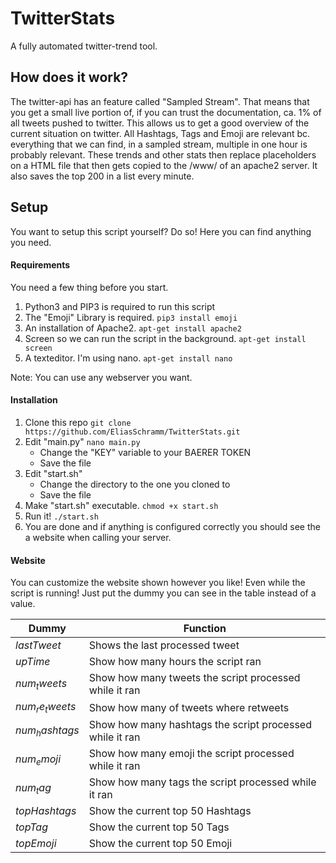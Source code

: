 # TwitterStats
 
A fully automated twitter-trend tool.

## How does it work?

The twitter-api has an feature called "Sampled Stream". That means that you get a small live portion of, if you can trust the documentation, ca. 1% of all tweets pushed to twitter. 
This allows us to get a good overview of the current situation on twitter. All Hashtags, Tags and Emoji are relevant bc. everything that we can find, in a sampled stream, multiple in one hour is probably relevant.
These trends and other stats then replace placeholders on a HTML file that then gets copied to the /www/ of an apache2 server. It also saves the top 200 in a list every minute.

## Setup

You want to setup this script yourself? Do so! Here you can find anything you need.

#### Requirements

You need a few thing before you start. <br>

1. Python3 and PIP3 is required to run this script <br>
2. The "Emoji" Library is required. ```pip3 install emoji```
3. An installation of Apache2. ```apt-get install apache2``` 
4. Screen so we can run the script in the background. ```apt-get install screen``` 
5. A texteditor. I'm using nano. ```apt-get install nano``` 

Note: You can use any webserver you want.

#### Installation

1. Clone this repo ```git clone https://github.com/EliasSchramm/TwitterStats.git```
2. Edit "main.py" ```nano main.py``` 
    - Change the "KEY" variable to your BAERER TOKEN
    - Save the file
3. Edit "start.sh"
    - Change the directory to the one you cloned to
    - Save the file
4. Make "start.sh" executable. ```chmod +x start.sh```
5. Run it! ```./start.sh```
6. You are done and if anything is configured correctly you should see the a website when calling your server.

#### Website

You can customize the website shown however you like! Even while the script is running! Just put the dummy you can see in the table instead of a value. 

| Dummy  | Function |
| ------------- | ------------- |
| $lastTweet$  | Shows the last processed tweet |
| $upTime$  | Show how many hours the script ran  |
| $num_tweets$  | Show how many tweets the script processed while it ran  |
| $num_re_tweets$  | Show how many of tweets where retweets  |
| $num_hashtags$  | Show how many hashtags the script processed while it ran  |
| $num_emoji$  | Show how many emoji the script processed while it ran  |
| $num_tag$  | Show how many tags the script processed while it ran  |
| $topHashtags$  | Show the current top 50 Hashtags  |
| $topTag$  | Show the current top 50 Tags  |
| $topEmoji$  | Show the current top 50 Emoji  |
     


    
